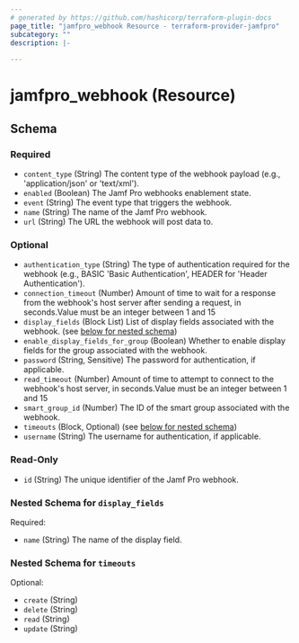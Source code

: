 ```yaml
---
# generated by https://github.com/hashicorp/terraform-plugin-docs
page_title: "jamfpro_webhook Resource - terraform-provider-jamfpro"
subcategory: ""
description: |-
  
---
```


# jamfpro_webhook (Resource)





<!-- schema generated by tfplugindocs -->
## Schema

### Required

- `content_type` (String) The content type of the webhook payload (e.g., 'application/json' or 'text/xml').
- `enabled` (Boolean) The Jamf Pro webhooks enablement state.
- `event` (String) The event type that triggers the webhook.
- `name` (String) The name of the Jamf Pro webhook.
- `url` (String) The URL the webhook will post data to.

### Optional

- `authentication_type` (String) The type of authentication required for the webhook (e.g., BASIC 'Basic Authentication', HEADER for 'Header Authentication').
- `connection_timeout` (Number) Amount of time to wait for a response from the webhook's host server after sending a request, in seconds.Value must be an integer between 1 and 15
- `display_fields` (Block List) List of display fields associated with the webhook. (see [below for nested schema](#nestedblock--display_fields))
- `enable_display_fields_for_group` (Boolean) Whether to enable display fields for the group associated with the webhook.
- `password` (String, Sensitive) The password for authentication, if applicable.
- `read_timeout` (Number) Amount of time to attempt to connect to the webhook's host server, in seconds.Value must be an integer between 1 and 15
- `smart_group_id` (Number) The ID of the smart group associated with the webhook.
- `timeouts` (Block, Optional) (see [below for nested schema](#nestedblock--timeouts))
- `username` (String) The username for authentication, if applicable.

### Read-Only

- `id` (String) The unique identifier of the Jamf Pro webhook.

<a id="nestedblock--display_fields"></a>
### Nested Schema for `display_fields`

Required:

- `name` (String) The name of the display field.


<a id="nestedblock--timeouts"></a>
### Nested Schema for `timeouts`

Optional:

- `create` (String)
- `delete` (String)
- `read` (String)
- `update` (String)
